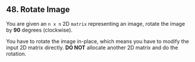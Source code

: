 ## 48. Rotate Image

You are given an <code>n x n</code> 2D <code>matrix</code> representing an image, rotate the image by <b>90</b> degrees (clockwise).

You have to rotate the image in-place, which means you have to modify the input 2D matrix directly. <b>DO NOT</b> allocate another 2D matrix and do the rotation.